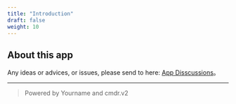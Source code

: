 ```yaml
---
title: "Introduction"
draft: false
weight: 10
---
```


## About this app

Any ideas or advices, or issues, please send to here: [App Disscussions](https://github.com/yourname/your-starter/discussions)。

----

> Powered by Yourname and cmdr.v2
